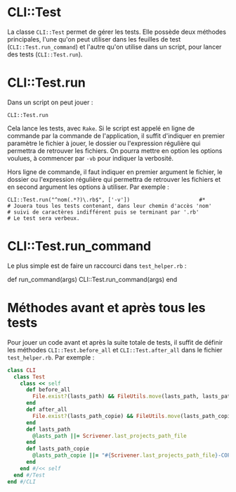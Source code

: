 # CLI::Test

La classe `CLI::Test` permet de gérer les tests. Elle possède deux méthodes principales, l'une qu'on peut utiliser dans les feuilles de test (`CLI::Test.run_command`) et l'autre qu'on utilise dans un script, pour lancer des tests (`CLI::Test.run`).

# CLI::Test.run

Dans un script on peut jouer :

    CLI::Test.run

Cela lance les tests, avec `Rake`. Si le script est appelé en ligne de commande par la commande de l'application, il suffit d'indiquer en premier paramètre le fichier à jouer, le dossier ou l'expression régulière qui permettra de retrouver les fichiers. On pourra mettre en option les options voulues, à commencer par `-vb` pour indiquer la verbosité.

Hors ligne de commande, il faut indiquer en premier argument le fichier, le dossier ou l'expression régulière qui permettra de retrouver les fichiers et en second argument les options à utiliser. Par exemple :

    CLI::Test.run("^nom(.*?)\.rb$", ['-v'])                      #*
    # Jouera tous les tests contenant, dans leur chemin d'accès 'nom'
    # suivi de caractères indifférent puis se terminant par '.rb'
    # Le test sera verbeux.


# CLI::Test.run_command

Le plus simple est de faire un raccourci dans `test_helper.rb` :

def run_command(args)
  CLI::Test.run_command(args)
end

# Méthodes avant et après tous les tests

Pour jouer un code avant et après la suite totale de tests, il suffit de définir les méthodes `CLI::Test.before_all` et `CLI::Test.after_all` dans le fichier `test_helper.rb`. Par exemple :

```ruby
class CLI
  class Test
    class << self
      def before_all
        File.exist?(lasts_path) && FileUtils.move(lasts_path, lasts_path_copie)
      end
      def after_all
        File.exist?(lasts_path_copie) && FileUtils.move(lasts_path_copie, lasts_path)
      end
      def lasts_path
        @lasts_path ||= Scrivener.last_projects_path_file
      end
      def lasts_path_copie
        @lasts_path_copie ||= "#{Scrivener.last_projects_path_file}-COPIE"
      end
    end #/<< self
  end #/Test
end #/CLI
```
